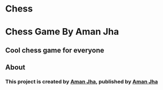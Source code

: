 # Chess

# Chess Game By Aman Jha
## Cool chess game for everyone

## About

### This project is created by [Aman Jha](https://github.com/coderaman01), published by [Aman Jha](https://github.com/coderaman01) 
